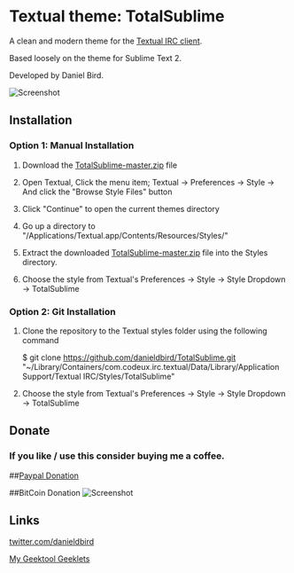 Textual theme: TotalSublime
=================================

A clean and modern theme for the <a href="http://www.codeux.com/textual/" target="_tab">Textual IRC client</a>.

Based loosely on the theme for Sublime Text 2.

Developed by Daniel Bird.

![Screenshot](https://github.com/danieldbird/tmp/blob/master/TotalSublime.png)


Installation
------------

### Option 1: Manual Installation

1.  Download the [TotalSublime-master.zip](https://github.com/danieldbird/TotalSublime/archive/master.zip) file

2.  Open Textual, Click the menu item; Textual -> Preferences -> Style -> And click the "Browse Style Files" button

3.	Click "Continue" to open the current themes directory

4. 	Go up a directory to "/Applications/Textual.app/Contents/Resources/Styles/"

4.  Extract the downloaded [TotalSublime-master.zip](https://github.com/danieldbird/TotalSublime/archive/master.zip) file into the Styles directory.

5.  Choose the style from Textual's Preferences -> Style -> Style Dropdown -> TotalSublime

### Option 2: Git Installation

1.  Clone the repository to the Textual styles folder using the following command

	$ git clone https://github.com/danieldbird/TotalSublime.git "~/Library/Containers/com.codeux.irc.textual/Data/Library/Application Support/Textual IRC/Styles/TotalSublime"

2.  Choose the style from Textual's Preferences -> Style -> Style Dropdown -> TotalSublime


Donate
------------

### If you like / use this consider buying me a coffee.

##<a href="https://www.paypal.com/cgi-bin/webscr?cmd=_donations&business=TVUY6C9JAKDN2&lc=AU&currency_code=USD&bn=PP%2dDonationsBF%3abtn_donateCC_LG%2egif%3aNonHosted" target="_tab">Paypal Donation</a>

##BitCoin Donation
![Screenshot](https://github.com/danieldbird/tmp/blob/master/BitCoin.png)

Links
-----
<a href="http://www.twitter.com/danieldbird" target="_tab">twitter.com/danieldbird</a>

<a href="http://www.macosxtips.co.uk/geeklets/user/history/danieldbird/" target="_tab">My Geektool Geeklets</a>
